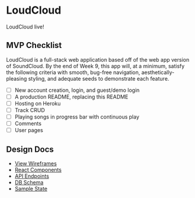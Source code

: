 # LoudCloud
LoudCloud live!

## MVP Checklist
LoudCloud is a full-stack web application based off of the web app version of SoundCloud.
By the end of Week 9, this app will, at a minimum, satisfy the following criteria with smooth,
bug-free navigation, aesthetically-pleasing styling, and adequate seeds to demonstrate each
feature.

- [ ] New account creation, login, and guest/demo login
- [ ] A production README, replacing this README
- [ ] Hosting on Heroku
- [ ] Track CRUD
- [ ] Playing songs in progress bar with continuous play
- [ ] Comments
- [ ] User pages

## Design Docs
- [View Wireframes]('./wireframes.md')
- [React Components]('./component-hierarchy.md')
- [API Endpoints]('./api-endpoints.md')
- [DB Schema]('./schema.md')
- [Sample State]('./sample-state.md')
